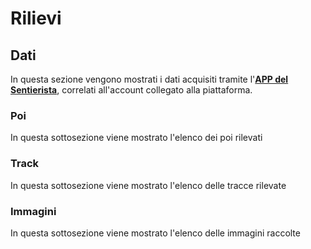 # Rilievi

## Dati

In questa sezione vengono mostrati i dati acquisiti tramite l'[**APP del Sentierista**](../../piattaforma/app-del-sentierista.md), correlati all'account collegato alla piattaforma.

### Poi

In questa sottosezione viene mostrato l'elenco dei poi rilevati

### Track

In questa sottosezione viene mostrato l'elenco delle tracce rilevate

### Immagini

In questa sottosezione viene mostrato l'elenco delle immagini raccolte
